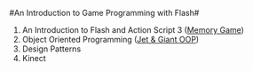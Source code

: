 #An Introduction to Game Programming with Flash#

1. An Introduction to Flash and Action Script 3 ([Memory Game](../../tree/master/memory-game))
2. Object Oriented Programming ([Jet & Giant OOP](../../tree/master/jet-and-giant-oop))
3. Design Patterns
4. Kinect
